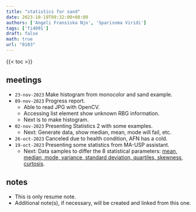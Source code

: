 ```yaml
---
title: "statistics for sand"
date: 2023-10-19T09:32:00+08:00
authors: ['Angeli Fransiska Njo', 'Sparisoma Viridi']
tags: ['fi4091']
draft: false
math: true
url: "0103"
---
```

{{< toc >}}


## meetings
+ `23-nov-2023` Make histogram from monocolor and sand example.
+ `09-nov-2023` Progress report.
  - Able to read JPG with OpenCV.
  - Accessing list element show unknown RBG information.
  - Next is to make histogram.
+ `02-nov-2023` Presenting Statistics 2 with some examples.
  - Next: Generate data, show median, mean, mode  will fail, etc.
+ `26-oct-2023` Canceled due to health condition, AFN has a cold.
+ `19-oct-2023` Presenting some statistics from MA-USP assistant.
  - Next: Data samples to differ the 8 statistical parameters: [mean, median, mode, variance, standard deviation, quartiles, skewness, curtosis](http://www.countbio.com/web_pages/left_object/R_for_biology/R_biostatistics_part-1/statistical_parameters.html).
  


## notes
+ This is only resume note.
+ Additional note(s), if necessary, will be created and linked from this one.

